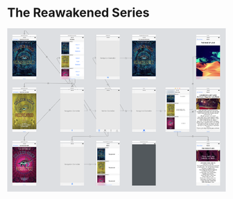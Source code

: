 # The Reawakened Series


![image](https://github.com/chiron-wang/Peter13/blob/exercise/BlogImage/Rewakened/Storyboard.png)

